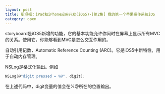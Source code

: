 ```yaml
---
layout: post
title: 斯坦福：iPad和iPhone应用开发(iOS5)-[第2集] 我的第一个苹果操作系统iOS
category: open
---
```

storyboard是iOS5新增的功能，它的基本功能允许你同时在屏幕上显示所有MVC的关系。使用它，你能够看到MVC是怎么交互作用的。

自动引用记数，Automatic Reference Counting (ARC)。它是iOS5中新特性，用于自动内存管理。

NSLog是格式化输出。例如

```c
NSLog(@"digit pressed = %@", digit);
```

在上述代码中，digit变量的值会在%@所在的位置输出。
